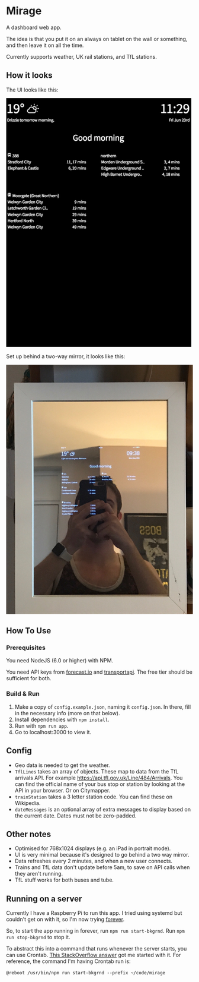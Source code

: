 # Mirage

A dashboard web app.

The idea is that you put it on an always on tablet on the wall or something,
and then leave it on all the time.

Currently supports weather, UK rail stations, and TfL stations.

## How it looks

The UI looks like this:

![](assets/ui-view.png)

Set up behind a two-way mirror, it looks like this:

![](assets/real-view.jpg)

## How To Use

### Prerequisites

You need NodeJS (6.0 or higher) with NPM.

You need API keys from [forecast.io](https://darksky.net/dev/) and
[transportapi](http://www.transportapi.com/). The free tier should be sufficient
for both.

### Build & Run

1. Make a copy of `config.example.json`, naming it `config.json`. In there,
fill in the necessary info (more on that below).
1. Install dependencies with `npm install`.
1. Run with `npm run app`.
1. Go to localhost:3000 to view it.

## Config

* Geo data is needed to get the weather.
* `TflLines` takes an array of objects. These map to data from the TfL arrivals API. For example https://api.tfl.gov.uk/Line/484/Arrivals. You can find the official name of your bus stop or station by looking at the API in your browser. Or on Citymapper.
* `trainStation` takes a 3 letter station code. You can find these on Wikipedia.
* `dateMessages` is an optional array of extra messages to display based on the current date. Dates must not be zero-padded.

## Other notes

* Optimised for 768x1024 displays (e.g. an iPad in portrait mode).
* UI is very minimal because it's designed to go behind a two way mirror.
* Data refreshes every 2 minutes, and when a new user connects.
* Trains and TfL data don't update before 5am, to save on API calls when they aren't running.
* TfL stuff works for both buses and tube.

## Running on a server

Currently I have a Raspberry Pi to run this app. I tried using systemd but couldn't
get on with it, so I'm now trying [forever](https://www.npmjs.com/package/forever).

So, to start the app running in forever, run `npm run start-bkgrnd`. Run `npm run stop-bkgrnd` to
stop it.

To abstract this into a command that runs whenever the server starts, you can use Crontab.
[This StackOverflow answer](http://stackoverflow.com/a/13388741) got me started with it.
For reference, the command I'm having Crontab run is:

```
@reboot /usr/bin/npm run start-bkgrnd --prefix ~/code/mirage
```
